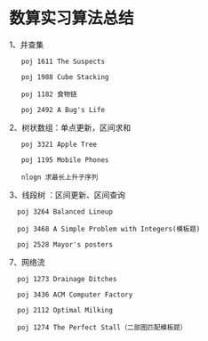 # 数算实习算法总结
1、并查集
   
       poj 1611 The Suspects

       poj 1988 Cube Stacking
   
       poj 1182 食物链
       
       poj 2492 A Bug's Life

2、树状数组：单点更新，区间求和

       poj 3321 Apple Tree
       
       poj 1195 Mobile Phones
       
       nlogn 求最长上升子序列
       
3、线段树 ：区间更新、区间查询

      poj 3264 Balanced Lineup

      poj 3468 A Simple Problem with Integers(模板题)
      
      poj 2528 Mayor's posters
       
7、网络流

      poj 1273 Drainage Ditches

      poj 3436 ACM Computer Factory 
       
      poj 2112 Optimal Milking
      
      poj 1274 The Perfect Stall（二部图匹配模板题）
